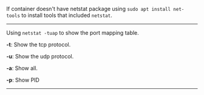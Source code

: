 If container doesn't have netstat package using `sudo apt install net-tools` to install tools that included `netstat`.

---
Using `netstat -tuap` to show the port mapping table.

**-t**: Show the tcp protocol.

**-u**: Show the udp protocol.

**-a**: Show all.

**-p**: Show PID

---
